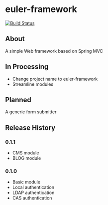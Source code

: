 # euler-framework
[![Build Status](http://ci.eulerproject.io/view/euler-framework/job/euler-framework-latest-jdk7/badge/icon)](http://ci.eulerproject.io/view/euler-framework/job/euler-framework-latest-jdk7/)
## About
A simple Web framework based on Spring MVC

## In Processing
* Change project name to euler-framework
* Streamline modules

## Planned
A generic form submitter

## Release History
### 0.1.1
* CMS module
* BLOG module

### 0.1.0
* Basic module
* Local authentication
* LDAP authentication
* CAS authentication
